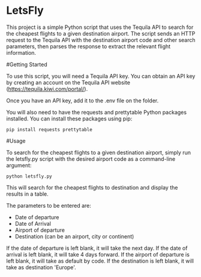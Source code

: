 # LetsFly

This project is a simple Python script that uses the Tequila API to search for the cheapest flights to a given destination airport. The script sends an HTTP request to the Tequila API with the destination airport code and other search parameters, then parses the response to extract the relevant flight information.

#Getting Started

To use this script, you will need a Tequila API key. You can obtain an API key by creating an account on the Tequila API website (https://tequila.kiwi.com/portal/).

Once you have an API key, add it to the .env file on the folder.

You will also need to have the requests and prettytable Python packages installed. You can install these packages using pip:

`pip install requests prettytable`

#Usage

To search for the cheapest flights to a given destination airport, simply run the letsfly.py script with the desired airport code as a command-line argument:

`python letsfly.py`

This will search for the cheapest flights to destination and display the results in a table.

The parameters to be entered are:

- Date of departure
- Date of Arrival
- Airport of departure
- Destination (can be an airport, city or continent)

If the date of departure is left blank, it will take the next day.
If the date of arrival is left blank, it will take 4 days forward.
If the airport of departure is left blank, it will take as default by code.
If the destination is left blank, it will take as destination 'Europe'.
